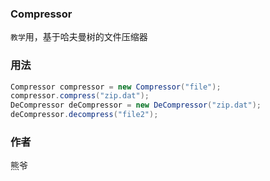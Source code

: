 ### Compressor

`教学`用，基于哈夫曼树的文件压缩器


### 用法

```java
Compressor compressor = new Compressor("file");
compressor.compress("zip.dat");
DeCompressor deCompressor = new DeCompressor("zip.dat");
deCompressor.decompress("file2");
```

### 作者

熊爷